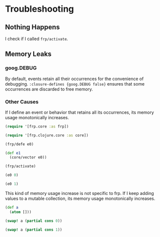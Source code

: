 # Troubleshooting
## Nothing Happens
I check if I called `frp/activate`.

## Memory Leaks
### goog.DEBUG
By default, events retain all their occurrences for the convenience of debugging.
`:closure-defines {goog.DEBUG false}` ensures that some occurrences are discarded to free memory.

### Other Causes
If I define an event or behavior that retains all its occurrences, its memory usage monotonically increases.

```clojure
(require '[frp.core :as frp])

(require '[frp.clojure.core :as core])

(frp/defe e0)

(def e1
  (core/vector e0))

(frp/activate)

(e0 0)

(e0 1)
```

This kind of memory usage increase is not specific to frp. If I keep adding values to a mutable collection, its memory usage monotonically increases.

```clojure
(def a
  (atom []))

(swap! a (partial cons 0))

(swap! a (partial cons 1))
```
